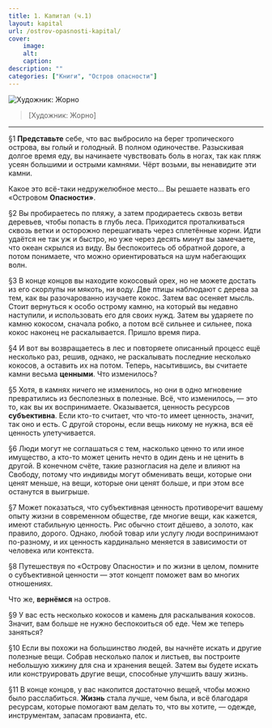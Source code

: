 ```yaml
---
title: 1. Капитал (ч.1)
layout: kapital
url: /ostrov-opasnosti-kapital/
cover:
    image:
    alt: 
    caption: 
description: ""
categories: ["Книги", "Остров опасности"]
---
```


![Художник: Жорно](/img/books/antologiya-anarho-kapitalizma/2.jpg "")
>[Художник: Жорно]

-----

§1 **Представьте** себе, что вас выбросило на берег тропического острова, вы голый и голодный. В полном одиночестве. Разыскивая долгое время еду, вы начинаете чувствовать боль в ногах, так как пляж усеян большими и острыми камнями. Чёрт возьми, вы ненавидите эти камни.

Какое это всё-таки недружелюбное место... Вы решаете назвать его «Островом **Опасности»**.

§2 Вы пробираетесь по пляжу, а затем продираетесь сквозь ветви деревьев, чтобы попасть в глубь леса. Приходится проталкиваться сквозь ветки и осторожно перешагивать через сплетённые корни. Идти удаётся не так уж и быстро, но уже через десять минут вы замечаете, что океан скрылся из виду. Вы беспокоитесь об обратной дороге, а потом понимаете, что можно ориентироваться на шум набегающих волн.

§3 В конце концов вы находите кокосовый орех, но не можете достать из его скорлупы ни мякоть, ни воду. Две птицы наблюдают с дерева за тем, как вы разочарованно изучаете кокос. Затем вас осеняет мысль. Стоит вернуться к особо острому камню, на который вы недавно наступили, и использовать его для своих нужд. Затем вы ударяете по камню кокосом, сначала робко, а потом всё сильнее и сильнее, пока кокос наконец не раскалывается. Пришло время пира.

§4 И вот вы возвращаетесь в лес и повторяете описанный процесс ещё несколько раз, решив, однако, не раскалывать последние несколько кокосов, а оставить их на потом. Теперь, насытившись, вы считаете камни весьма **ценными**. Что изменилось?

§5 Хотя, в камнях ничего не изменилось, но они в одно мгновение превратились из бесполезных в полезные. Всё, что изменилось, — это то, как вы их воспринимаете. Оказывается, ценность ресурсов **субъективна**. Если кто-то считает, что что-то имеет ценность, значит, так оно и есть. С другой стороны, если вещь никому не нужна, вся её ценность улетучивается.

§6 Люди могут не соглашаться с тем, насколько ценно то или иное имущество, а кто-то может ценить нечто в один день и не ценить в другой. В конечном счёте, такие разногласия на деле и влияют на Свободу, потому что индивиды могут обменивать вещи, которые они ценят меньше, на вещи, которые они ценят больше, и при этом все останутся в выигрыше.

§7 Может показаться, что субъективная ценность противоречит вашему опыту жизни в современном обществе, где многие вещи, как кажется, имеют стабильную ценность. Рис обычно стоит дёшево, а золото, как правило, дорого. Однако, любой товар или услугу люди воспринимают по-разному, и их ценность кардинально меняется в зависимости от человека или контекста.

§8 Путешествуя по «Острову Опасности» и по жизни в целом, помните о субъективной ценности — этот концепт поможет вам во многих отношениях.

Что же, **вернёмся** на остров.

§9 У вас есть несколько кокосов и камень для раскалывания кокосов. Значит, вам больше не нужно беспокоиться об еде. Чем же теперь заняться?

§10 Если вы похожи на большинство людей, вы начнёте искать и другие полезные вещи. Собрав несколько палок и листьев, вы построите небольшую хижину для сна и хранения вещей. Затем вы будете искать или конструировать другие вещи, способные улучшить вашу жизнь.

§11 В конце концов, у вас накопится достаточно вещей, чтобы можно было расслабиться. **Жизнь** стала лучше, чем была, и всё благодаря ресурсам, которые помогают вам делать то, что вы хотите, — одежде, инструментам, запасам провианта, etc.